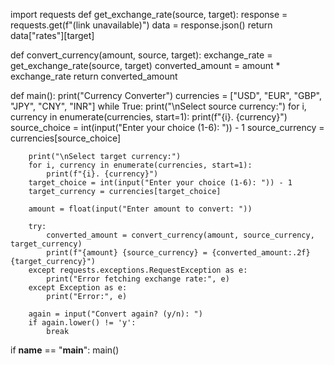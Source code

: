import requests
def get_exchange_rate(source, target):
    response = requests.get(f"(link unavailable)")
    data = response.json()
    return data["rates"][target]

def convert_currency(amount, source, target):
    exchange_rate = get_exchange_rate(source, target)
    converted_amount = amount * exchange_rate
    return converted_amount

def main():
    print("Currency Converter")
    currencies = ["USD", "EUR", "GBP", "JPY", "CNY", "INR"]
    while True:
        print("\nSelect source currency:")
        for i, currency in enumerate(currencies, start=1):
            print(f"{i}. {currency}")
        source_choice = int(input("Enter your choice (1-6): ")) - 1
        source_currency = currencies[source_choice]

        print("\nSelect target currency:")
        for i, currency in enumerate(currencies, start=1):
            print(f"{i}. {currency}")
        target_choice = int(input("Enter your choice (1-6): ")) - 1
        target_currency = currencies[target_choice]

        amount = float(input("Enter amount to convert: "))

        try:
            converted_amount = convert_currency(amount, source_currency, target_currency)
            print(f"{amount} {source_currency} = {converted_amount:.2f} {target_currency}")
        except requests.exceptions.RequestException as e:
            print("Error fetching exchange rate:", e)
        except Exception as e:
            print("Error:", e)

        again = input("Convert again? (y/n): ")
        if again.lower() != 'y':
            break

if __name__ == "__main__":
    main()
